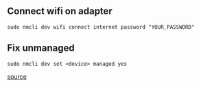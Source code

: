 ## Connect wifi on adapter
```
sudo nmcli dev wifi connect internet password "YOUR_PASSWORD"
```

## Fix unmanaged
```
sudo nmcli dev set <device> managed yes
```
[source](https://askubuntu.com/questions/882806/ethernet-device-not-managed)
